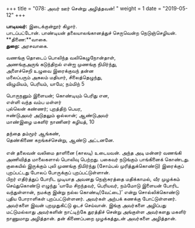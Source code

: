 ﻿+++
title = "078: அவர் ஊர் சென்று அழித்தவன்!  "
weight = 1
date = "2019-05-12"
+++

**பாடியவர்:** இடைக்குன்றூர் கிழார்.  
பாடப்பட்டோன். பாண்டியன் தலையாலங்கானத்துச் செருவென்ற நெடுஞ்செழியன்.  
**திணை:**வாகை.  
**துறை:** அரசவாகை.  
  
வணங்கு தொடைப் பொலிந்த வலிகெழுநோன்தாள்,  
அணங்குஅருங் கடுந்திறல் என்ஐ முணங்கு நிமிர்ந்து,  
அளைச்செறி உழுவை இரைக்குவந் தன்ன  
மலைப்பரும் அகலம் மதியார், சிலைத்தெழுந்து,  
விழுமியம், பெரியம், யாமே; நம்மிற் 5  
  
பொருநனும் இளையன்; கொண்டியும் பெரிது என,  
எள்ளி வந்த வம்ப மள்ளர்  
புல்லென் கண்ணர்; புறத்திற் பெயர,  
ஈண்டுஅவர் அடுதலும் ஒல்லான்; ஆண்டுஅவர்  
மாண்இழை மகளிர் நாணினர் கழியத், 10  
  
தந்தை தம்மூர் ஆங்கண்,  
தெண்கிணை கறங்கச்சென்று, ஆண்டு அட்டனனே.  
   
என் தலைவன் வலிமை தாளினை (காலடி) உடையவன். அந்த அடி மன்னர் வணங்கி அணிவித்த மாலைகளால் பொலிவு பெற்றது. பகைவர் நடுங்கும் பாங்கினைக் கொண்டது.  
குகையில் இருக்கும் புலி முணங்கு நிமிர்ந்து (சோம்பல் முரித்துக்கொண்டு) இரைக்குப் புறப்பட்டது போலப் போருக்குப் புறப்பட்டுள்ளான்.  
பிறர் எதிர்த்துப் போரிட முடியாத அவனது நெஞ்சுரத்தை மதிக்காமல், வீர முழக்கம் செய்துகொண்டு எழுந்து ‘யாமே சிறந்தவர், பெரியவர், நம்மோடு இளையன் போரிட வந்துள்ளான், நமக்கு இன்று நல்ல கொண்டி(வேட்டை)’ என்று சொல்லிக்கொண்டு புதிய போராளிகள் புறப்பட்டுள்ளனர். அவர்கள் அற்பக் கணக்கு போட்டுள்ளனர்.  
அவர்களை இவன் புறமுதுகிட்டு ஓடச் செய்வான். இங்கு அவர்களை அழிப்பது மட்டுமல்லாது அவர்களின் நாட்டிற்கே துரத்திச் சென்று அங்குள்ள அவர்களது மகளிர் நாணுமாறு அழித்தான். தன் கிணைப்பறை முழக்கத்துடன் அவர்களை அழித்தான்.  
